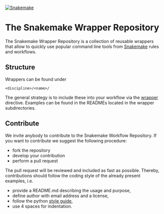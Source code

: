 [![Snakemake](https://img.shields.io/badge/snakemake-≥3.5.0-brightgreen.svg?style=flat-square)](https://bitbucket.org/johanneskoester/snakemake)

# The Snakemake Wrapper Repository

The Snakemake Wrapper Repository is a collection of reusable wrappers that allow to quickly use popular command line tools 
from [Snakemake](https://bitbucket.org/johanneskoester/snakemake) rules and workflows.

## Structure

Wrappers can be found under

```
<discipline>/<name>/
```

The general strategy is to include these into your workflow via the [wrapper](https://bitbucket.org/snakemake/snakemake/wiki/Documentation#markdown-header-external-wrapper) directive. Examples can be found in the READMEs located in the wrapper subdirectories.

## Contribute

We invite anybody to contribute to the Snakemake Workflow Repository.
If you want to contribute we suggest the following procedure:

* fork the repository
* develop your contribution
* perform a pull request

The pull request will be reviewed and included as fast as possible.
Thereby, contributions should follow the coding style of the already present examples, i.e.

* provide a README.md describing the usage and purpose,
* define author with email address and a license,
* follow the python [style guide](http://legacy.python.org/dev/peps/pep-0008),
* use 4 spaces for indentation.
